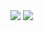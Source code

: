 <!DOCTYPE html>
<html lang="pt-br">
<head>
  <meta charset="UTF-8">
  <link rel="stylesheet" href="style.css">
  <title>GRÊMIO</title>
   </style>
   <body>
    <img class="time" src="https://iconape.com/wp-content/files/iy/309932/png/309932.png">
    <a href="renatop.html">
    <img class="renatop" src="https://uploads.metropoles.cloud/wp-content/uploads/2020/12/31115558/Renato-Gaucho-gremio-600x400.jpg">
    </a>
   </body>
 </head>

